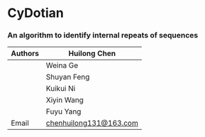 # **CyDotian**

### An algorithm to identify internal repeats of sequences

| Authors | Huilong Chen           |
| ------- | ---------------------- |
|         | Weina Ge               |
|         | Shuyan Feng            |
|         | Kuikui Ni              |
|         | Xiyin Wang             |
|         | Fuyu Yang              |
| Email   | chenhuilong131@163.com |

